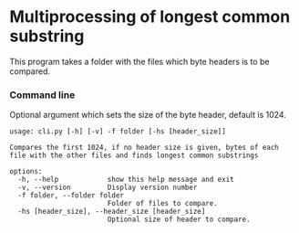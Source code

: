 # Multiprocessing of longest common substring
This program takes a folder with the files which byte headers is to be compared.


### Command line
Optional argument which sets the size of the byte header, default is 1024.
```
usage: cli.py [-h] [-v] -f folder [-hs [header_size]]

Compares the first 1024, if no header size is given, bytes of each file with the other files and finds longest common substrings

options:
  -h, --help            show this help message and exit
  -v, --version         Display version number
  -f folder, --folder folder
                        Folder of files to compare.
  -hs [header_size], --header_size [header_size]
                        Optional size of header to compare.
```